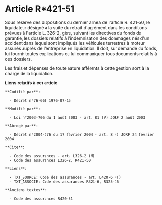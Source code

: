 # Article R*421-51

Sous réserve des dispositions du dernier alinéa de l'article R. 421-50, le liquidateur désigné à la suite du retrait
d'agrément dans les conditions prévues à l'article L. 326-2, gère, suivant les directives du fonds de garantie, les dossiers
relatifs à l'indemnisation des dommages nés d'un accident dans lequel sont impliqués les véhicules terrestres à moteur
assurés auprès de l'entreprise en liquidation. Il doit, sur demande du fonds, lui fournir toutes explications ou lui
communiquer tous documents relatifs à ces dossiers.

Les frais et dépenses de toute nature afférents à cette gestion sont à la charge de la liquidation.

**Liens relatifs à cet article**

	**Codifié par**:

	  - Décret n°76-666 1976-07-16

	**Modifié par**:

	  - Loi n°2003-706 du 1 août 2003 - art. 81 (V) JORF 2 août 2003

	**Abrogé par**:

	  - Décret n°2004-176 du 17 février 2004 - art. 8 () JORF 24 février 2004

	**Cite**:

	  - Code des assurances - art. L326-2 (M)
	  - Code des assurances L326-2, R421-50

	**Liens**:

	  - TXT_SOURCE: Code des assurances - art. L420-6 (T)
	  - TXT_ASSOCIE: Code des assurances R324-6, R325-16

	**Anciens textes**:

	  - Code des assurances R420-51
